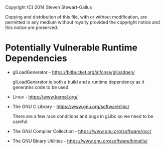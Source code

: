 Copyright (C) 2014 Steven Stewart-Gallus

Copying and distribution of this file, with or without modification,
are permitted in any medium without royalty provided the copyright
notice and this notice are preserved.

Potentially Vulnerable Runtime Dependencies
===========================================

*   glLoadGenerator - https://bitbucket.org/alfonse/glloadgen/

    glLoadGenerator is both a build and a runtime dependency as it
    generates code to be used.

*   Linux - https://www.kernel.org/

*   The GNU C Library - https://www.gnu.org/software/libc/

    There are a few race conditions and bugs in gLibc so we need to be
    careful.

*   The GNU Compiler Collection - https://www.gnu.org/software/gcc/
*   The GNU Binary Utilities - https://www.gnu.org/software/binutils/
